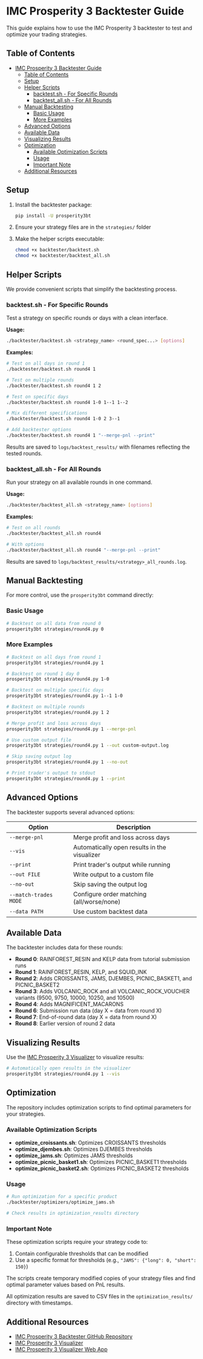 # IMC Prosperity 3 Backtester Guide

This guide explains how to use the IMC Prosperity 3 backtester to test and optimize your trading strategies.

## Table of Contents

- [IMC Prosperity 3 Backtester Guide](#imc-prosperity-3-backtester-guide)
  - [Table of Contents](#table-of-contents)
  - [Setup](#setup)
  - [Helper Scripts](#helper-scripts)
    - [backtest.sh - For Specific Rounds](#backtestsh---for-specific-rounds)
    - [backtest\_all.sh - For All Rounds](#backtest_allsh---for-all-rounds)
  - [Manual Backtesting](#manual-backtesting)
    - [Basic Usage](#basic-usage)
    - [More Examples](#more-examples)
  - [Advanced Options](#advanced-options)
  - [Available Data](#available-data)
  - [Visualizing Results](#visualizing-results)
  - [Optimization](#optimization)
    - [Available Optimization Scripts](#available-optimization-scripts)
    - [Usage](#usage)
    - [Important Note](#important-note)
  - [Additional Resources](#additional-resources)

## Setup

1. Install the backtester package:
   ```bash
   pip install -U prosperity3bt
   ```

2. Ensure your strategy files are in the `strategies/` folder

3. Make the helper scripts executable:
   ```bash
   chmod +x backtester/backtest.sh
   chmod +x backtester/backtest_all.sh
   ```

## Helper Scripts

We provide convenient scripts that simplify the backtesting process.

### backtest.sh - For Specific Rounds

Test a strategy on specific rounds or days with a clean interface.

**Usage:**
```bash
./backtester/backtest.sh <strategy_name> <round_spec...> [options]
```

**Examples:**

```bash
# Test on all days in round 1
./backtester/backtest.sh round4 1

# Test on multiple rounds
./backtester/backtest.sh round4 1 2

# Test on specific days
./backtester/backtest.sh round4 1-0 1--1 1--2

# Mix different specifications
./backtester/backtest.sh round4 1-0 2 3--1

# Add backtester options
./backtester/backtest.sh round4 1 "--merge-pnl --print"
```

Results are saved to `logs/backtest_results/` with filenames reflecting the tested rounds.

### backtest_all.sh - For All Rounds

Run your strategy on all available rounds in one command.

**Usage:**
```bash
./backtester/backtest_all.sh <strategy_name> [options]
```

**Examples:**

```bash
# Test on all rounds
./backtester/backtest_all.sh round4

# With options
./backtester/backtest_all.sh round4 "--merge-pnl --print"
```

Results are saved to `logs/backtest_results/<strategy>_all_rounds.log`.

## Manual Backtesting

For more control, use the `prosperity3bt` command directly:

### Basic Usage

```bash
# Backtest on all data from round 0
prosperity3bt strategies/round4.py 0
```

### More Examples

```bash
# Backtest on all days from round 1
prosperity3bt strategies/round4.py 1

# Backtest on round 1 day 0
prosperity3bt strategies/round4.py 1-0

# Backtest on multiple specific days
prosperity3bt strategies/round4.py 1--1 1-0

# Backtest on multiple rounds
prosperity3bt strategies/round4.py 1 2

# Merge profit and loss across days
prosperity3bt strategies/round4.py 1 --merge-pnl

# Use custom output file
prosperity3bt strategies/round4.py 1 --out custom-output.log

# Skip saving output log
prosperity3bt strategies/round4.py 1 --no-out

# Print trader's output to stdout
prosperity3bt strategies/round4.py 1 --print
```

## Advanced Options

The backtester supports several advanced options:

| Option | Description |
|--------|-------------|
| `--merge-pnl` | Merge profit and loss across days |
| `--vis` | Automatically open results in the visualizer |
| `--print` | Print trader's output while running |
| `--out FILE` | Write output to a custom file |
| `--no-out` | Skip saving the output log |
| `--match-trades MODE` | Configure order matching (all/worse/none) |
| `--data PATH` | Use custom backtest data |

## Available Data

The backtester includes data for these rounds:

- **Round 0**: RAINFOREST_RESIN and KELP data from tutorial submission runs
- **Round 1**: RAINFOREST_RESIN, KELP, and SQUID_INK
- **Round 2**: Adds CROISSANTS, JAMS, DJEMBES, PICNIC_BASKET1, and PICNIC_BASKET2
- **Round 3**: Adds VOLCANIC_ROCK and all VOLCANIC_ROCK_VOUCHER variants (9500, 9750, 10000, 10250, and 10500)
- **Round 4**: Adds MAGNIFICENT_MACARONS
- **Round 6**: Submission run data (day X = data from round X)
- **Round 7**: End-of-round data (day X = data from round X)
- **Round 8**: Earlier version of round 2 data

## Visualizing Results

Use the [IMC Prosperity 3 Visualizer](https://jmerle.github.io/imc-prosperity-3-visualizer) to visualize results:

```bash
# Automatically open results in the visualizer
prosperity3bt strategies/round4.py 1 --vis
```

## Optimization

The repository includes optimization scripts to find optimal parameters for your strategies.

### Available Optimization Scripts

- **optimize_croissants.sh**: Optimizes CROISSANTS thresholds
- **optimize_djembes.sh**: Optimizes DJEMBES thresholds
- **optimize_jams.sh**: Optimizes JAMS thresholds
- **optimize_picnic_basket1.sh**: Optimizes PICNIC_BASKET1 thresholds
- **optimize_picnic_basket2.sh**: Optimizes PICNIC_BASKET2 thresholds

### Usage

```bash
# Run optimization for a specific product
./backtester/optimizers/optimize_jams.sh

# Check results in optimization_results directory
```

### Important Note

These optimization scripts require your strategy code to:

1. Contain configurable thresholds that can be modified
2. Use a specific format for thresholds (e.g., `"JAMS": {"long": 0, "short": 150}`)

The scripts create temporary modified copies of your strategy files and find optimal parameter values based on PnL results.

All optimization results are saved to CSV files in the `optimization_results/` directory with timestamps.

## Additional Resources

- [IMC Prosperity 3 Backtester GitHub Repository](https://github.com/jmerle/imc-prosperity-3-backtester)
- [IMC Prosperity 3 Visualizer](https://github.com/jmerle/imc-prosperity-3-visualizer)
- [IMC Prosperity 3 Visualizer Web App](https://jmerle.github.io/imc-prosperity-3-visualizer)